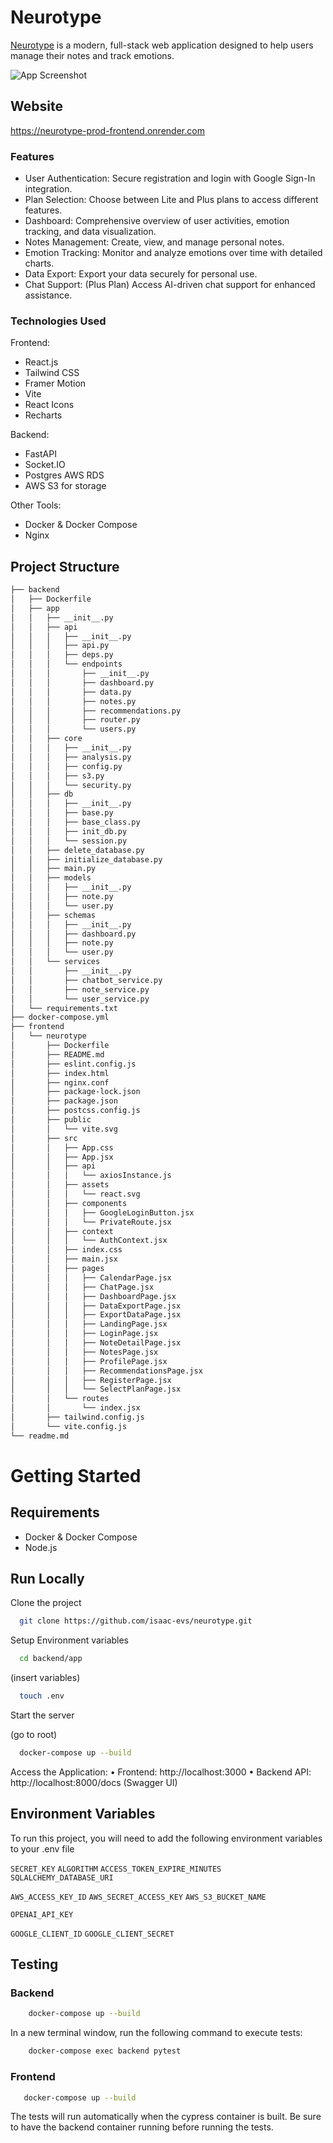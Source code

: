 # Neurotype

[Neurotype](https://neurotype-prod-frontend.onrender.com) is a modern, full-stack web application designed to help users manage their notes and track emotions.

![App Screenshot](presentation.png)


## Website

https://neurotype-prod-frontend.onrender.com


### Features

- User Authentication: Secure registration and login with Google Sign-In integration.
- Plan Selection: Choose between Lite and Plus plans to access different features.
- Dashboard: Comprehensive overview of user activities, emotion tracking, and data visualization.
- Notes Management: Create, view, and manage personal notes.
- Emotion Tracking: Monitor and analyze emotions over time with detailed charts.
- Data Export: Export your data securely for personal use.
- Chat Support: (Plus Plan) Access AI-driven chat support for enhanced assistance.

### Technologies Used

Frontend:
- React.js
- Tailwind CSS
- Framer Motion
- Vite
- React Icons
- Recharts

Backend:
- FastAPI
- Socket.IO
- Postgres AWS RDS
- AWS S3 for storage

Other Tools:
- Docker & Docker Compose
- Nginx

 ## Project Structure

```bash
├── backend
│   ├── Dockerfile
│   ├── app
│   │   ├── __init__.py
│   │   ├── api
│   │   │   ├── __init__.py
│   │   │   ├── api.py
│   │   │   ├── deps.py
│   │   │   └── endpoints
│   │   │       ├── __init__.py
│   │   │       ├── dashboard.py
│   │   │       ├── data.py
│   │   │       ├── notes.py
│   │   │       ├── recommendations.py
│   │   │       ├── router.py
│   │   │       └── users.py
│   │   ├── core
│   │   │   ├── __init__.py
│   │   │   ├── analysis.py
│   │   │   ├── config.py
│   │   │   ├── s3.py
│   │   │   └── security.py
│   │   ├── db
│   │   │   ├── __init__.py
│   │   │   ├── base.py
│   │   │   ├── base_class.py
│   │   │   ├── init_db.py
│   │   │   └── session.py
│   │   ├── delete_database.py
│   │   ├── initialize_database.py
│   │   ├── main.py
│   │   ├── models
│   │   │   ├── __init__.py
│   │   │   ├── note.py
│   │   │   └── user.py
│   │   ├── schemas
│   │   │   ├── __init__.py
│   │   │   ├── dashboard.py
│   │   │   ├── note.py
│   │   │   └── user.py
│   │   └── services
│   │       ├── __init__.py
│   │       ├── chatbot_service.py
│   │       ├── note_service.py
│   │       └── user_service.py
│   └── requirements.txt
├── docker-compose.yml
├── frontend
│   └── neurotype
│       ├── Dockerfile
│       ├── README.md
│       ├── eslint.config.js
│       ├── index.html
│       ├── nginx.conf
│       ├── package-lock.json
│       ├── package.json
│       ├── postcss.config.js
│       ├── public
│       │   └── vite.svg
│       ├── src
│       │   ├── App.css
│       │   ├── App.jsx
│       │   ├── api
│       │   │   └── axiosInstance.js
│       │   ├── assets
│       │   │   └── react.svg
│       │   ├── components
│       │   │   ├── GoogleLoginButton.jsx
│       │   │   └── PrivateRoute.jsx
│       │   ├── context
│       │   │   └── AuthContext.jsx
│       │   ├── index.css
│       │   ├── main.jsx
│       │   ├── pages
│       │   │   ├── CalendarPage.jsx
│       │   │   ├── ChatPage.jsx
│       │   │   ├── DashboardPage.jsx
│       │   │   ├── DataExportPage.jsx
│       │   │   ├── ExportDataPage.jsx
│       │   │   ├── LandingPage.jsx
│       │   │   ├── LoginPage.jsx
│       │   │   ├── NoteDetailPage.jsx
│       │   │   ├── NotesPage.jsx
│       │   │   ├── ProfilePage.jsx
│       │   │   ├── RecommendationsPage.jsx
│       │   │   ├── RegisterPage.jsx
│       │   │   └── SelectPlanPage.jsx
│       │   └── routes
│       │       └── index.jsx
│       ├── tailwind.config.js
│       └── vite.config.js
└── readme.md
```

# Getting Started

## Requirements

- Docker & Docker Compose
- Node.js

## Run Locally

Clone the project

```bash
  git clone https://github.com/isaac-evs/neurotype.git
```

Setup Environment variables

```bash
  cd backend/app
```

(insert variables)
```bash
  touch .env
```

Start the server

(go to root)
```bash
  docker-compose up --build
```

Access the Application:
	•	Frontend: http://localhost:3000
	•	Backend API: http://localhost:8000/docs (Swagger UI)


## Environment Variables

To run this project, you will need to add the following environment variables to your .env file

`SECRET_KEY`
`ALGORITHM`
`ACCESS_TOKEN_EXPIRE_MINUTES`
`SQLALCHEMY_DATABASE_URI`

`AWS_ACCESS_KEY_ID`
`AWS_SECRET_ACCESS_KEY`
`AWS_S3_BUCKET_NAME`

`OPENAI_API_KEY`

`GOOGLE_CLIENT_ID`
`GOOGLE_CLIENT_SECRET`


## Testing

### Backend

```bash
    docker-compose up --build
```
In a new terminal window, run the following command to execute tests:

```bash
    docker-compose exec backend pytest
```

### Frontend

```bash
   docker-compose up --build
```
The tests will run automatically when the cypress container is built.
Be sure to have the backend container running before running the tests.
